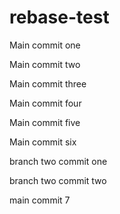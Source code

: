 # rebase-test
Main commit one

Main commit two

Main commit three

Main commit four

Main commit five

Main commit six

branch two commit one

branch two commit two

main commit 7